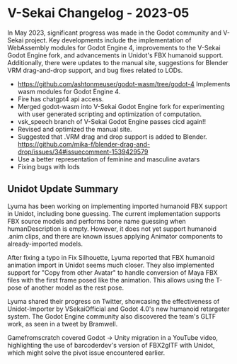 # V-Sekai Changelog - 2023-05

In May 2023, significant progress was made in the Godot community and V-Sekai project. Key developments include the implementation of WebAssembly modules for Godot Engine 4, improvements to the V-Sekai Godot Engine fork, and advancements in Unidot's FBX humanoid support. Additionally, there were updates to the manual site, suggestions for Blender VRM drag-and-drop support, and bug fixes related to LODs.

- <https://github.com/ashtonmeuser/godot-wasm/tree/godot-4> Implements wasm modules for Godot Engine 4.
- Fire has chatgpt4 api access.
- Merged godot-wasm into V-Sekai Godot Engine fork for experimenting with user generated scripting and optimization of computation.
- vsk_speech branch of V-Sekai Godot Engine passes cicd again!!
- Revised and optimized the manual site.
- Suggested that .VRM drag and drop support is added to Blender. <https://github.com/mika-f/blender-drag-and-drop/issues/34#issuecomment-1539429579>
- Use a better representation of feminine and masculine avatars
- Fixing bugs with lods

## Unidot Update Summary

Lyuma has been working on implementing imported humanoid FBX support in Unidot, including bone guessing. The current implementation supports FBX source models and performs bone name guessing when humanDescription is empty. However, it does not yet support humanoid .anim clips, and there are known issues applying Animator components to already-imported models.

After fixing a typo in Fix Silhouette, Lyuma reported that FBX humanoid animation import in Unidot seems much closer. They also implemented support for "Copy from other Avatar" to handle conversion of Maya FBX files with the first frame posed like the animation. This allows using the T-pose of another model as the rest pose.

Lyuma shared their progress on Twitter, showcasing the effectiveness of Unidot-Importer by VSekaiOfficial and Godot 4.0's new humanoid retargeter system. The Godot Engine community also discovered the team's GLTF work, as seen in a tweet by Bramwell.

Gamefromscratch covered Godot -> Unity migration in a YouTube video, highlighting the use of barcoderdev's version of FBX2glTF with Unidot, which might solve the pivot issue encountered earlier.
